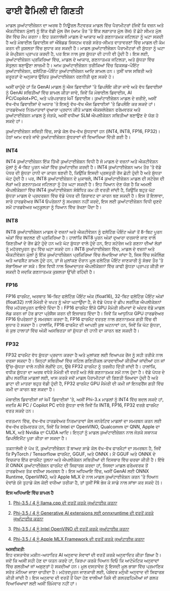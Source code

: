 # **ਫਾਈ ਫੈਮਿਲੀ ਦੀ ਗਿਣਤੀ**

ਮਾਡਲ ਕੁਆੰਟਾਈਜ਼ੇਸ਼ਨ ਦਾ ਅਰਥ ਹੈ ਨਿਊਰਲ ਨੈੱਟਵਰਕ ਮਾਡਲ ਵਿੱਚ ਪੈਰਾਮੀਟਰਾਂ (ਜਿਵੇਂ ਕਿ ਵਜ਼ਨ ਅਤੇ ਐਕਟੀਵੇਸ਼ਨ ਮੁੱਲਾਂ) ਨੂੰ ਇੱਕ ਵੱਡੀ ਮੁੱਲ ਰੇਂਜ (ਆਮ ਤੌਰ 'ਤੇ ਇੱਕ ਲਗਾਤਾਰ ਮੁੱਲ ਰੇਂਜ) ਤੋਂ ਛੋਟੇ ਸੀਮਤ ਮੁੱਲ ਰੇਂਜ ਵਿੱਚ ਮੈਪ ਕਰਨਾ। ਇਹ ਤਕਨਾਲੋਜੀ ਮਾਡਲ ਦੇ ਆਕਾਰ ਅਤੇ ਗਣਨਾਤਮਕ ਜਟਿਲਤਾ ਨੂੰ ਘਟਾ ਸਕਦੀ ਹੈ ਅਤੇ ਮੋਬਾਈਲ ਡਿਵਾਈਸ ਜਾਂ ਐਂਬੇਡਡ ਸਿਸਟਮ ਵਰਗੇ ਸਰੋਤ-ਸੀਮਤ ਵਾਤਾਵਰਣਾਂ ਵਿੱਚ ਮਾਡਲ ਦੀ ਕੰਮ ਕਰਨ ਦੀ ਕੁਸ਼ਲਤਾ ਵਿੱਚ ਸੁਧਾਰ ਕਰ ਸਕਦੀ ਹੈ। ਮਾਡਲ ਕੁਆੰਟਾਈਜ਼ੇਸ਼ਨ ਪੈਰਾਮੀਟਰਾਂ ਦੀ ਸ਼ੁੱਧਤਾ ਨੂੰ ਘਟਾ ਕੇ ਕੰਪ੍ਰੈਸ਼ਨ ਪ੍ਰਾਪਤ ਕਰਦੀ ਹੈ, ਪਰ ਇਸ ਨਾਲ ਕੁਝ ਸ਼ੁੱਧਤਾ ਦੀ ਹਾਨੀ ਵੀ ਹੁੰਦੀ ਹੈ। ਇਸ ਲਈ, ਕੁਆੰਟਾਈਜ਼ੇਸ਼ਨ ਪ੍ਰਕਿਰਿਆ ਵਿੱਚ, ਮਾਡਲ ਦੇ ਆਕਾਰ, ਗਣਨਾਤਮਕ ਜਟਿਲਤਾ, ਅਤੇ ਸ਼ੁੱਧਤਾ ਵਿੱਚ ਸੰਤੁਲਨ ਬਣਾਉਣਾ ਲਾਜ਼ਮੀ ਹੈ। ਆਮ ਕੁਆੰਟਾਈਜ਼ੇਸ਼ਨ ਤਰੀਕਿਆਂ ਵਿੱਚ ਫਿਕਸਡ-ਪੌਇੰਟ ਕੁਆੰਟਾਈਜ਼ੇਸ਼ਨ, ਫਲੋਟਿੰਗ-ਪੌਇੰਟ ਕੁਆੰਟਾਈਜ਼ੇਸ਼ਨ ਆਦਿ ਸ਼ਾਮਲ ਹਨ। ਤੁਸੀਂ ਖਾਸ ਸਥਿਤੀ ਅਤੇ ਜ਼ਰੂਰਤਾਂ ਦੇ ਅਨੁਸਾਰ ਉਚਿਤ ਕੁਆੰਟਾਈਜ਼ੇਸ਼ਨ ਰਣਨੀਤੀ ਚੁਣ ਸਕਦੇ ਹੋ।

ਅਸੀਂ ਚਾਹੁੰਦੇ ਹਾਂ ਕਿ GenAI ਮਾਡਲ ਨੂੰ ਐਜ ਡਿਵਾਈਸਾਂ 'ਤੇ ਡਿਪਲੌਇ ਕੀਤਾ ਜਾਵੇ ਅਤੇ ਵੱਧ ਡਿਵਾਈਸਾਂ ਨੂੰ GenAI ਸਥਿਤੀਆਂ ਵਿੱਚ ਸ਼ਾਮਲ ਕੀਤਾ ਜਾਵੇ, ਜਿਵੇਂ ਕਿ ਮੋਬਾਈਲ ਡਿਵਾਈਸ, AI PC/Copilot+PC, ਅਤੇ ਪਰੰਪਰਾਗਤ IoT ਡਿਵਾਈਸ। ਕੁਆੰਟਾਈਜ਼ੇਸ਼ਨ ਮਾਡਲ ਦੇ ਜ਼ਰੀਏ, ਅਸੀਂ ਵੱਖ-ਵੱਖ ਡਿਵਾਈਸਾਂ ਦੇ ਅਧਾਰ 'ਤੇ ਇਸਨੂੰ ਵੱਖ-ਵੱਖ ਐਜ ਡਿਵਾਈਸਾਂ 'ਤੇ ਡਿਪਲੌਇ ਕਰ ਸਕਦੇ ਹਾਂ। ਹਾਰਡਵੇਅਰ ਨਿਰਮਾਤਾਵਾਂ ਦੁਆਰਾ ਪ੍ਰਦਾਨ ਕੀਤੇ ਮਾਡਲ ਐਕਸਲੇਰੇਸ਼ਨ ਫਰੇਮਵਰਕ ਅਤੇ ਕੁਆੰਟਾਈਜ਼ੇਸ਼ਨ ਮਾਡਲ ਨੂੰ ਜੋੜਕੇ, ਅਸੀਂ ਵਧੀਆ SLM ਐਪਲੀਕੇਸ਼ਨ ਸਥਿਤੀਆਂ ਬਣਾਉਣ ਦੇ ਯੋਗ ਹੋ ਸਕਦੇ ਹਾਂ।

ਕੁਆੰਟਾਈਜ਼ੇਸ਼ਨ ਸਥਿਤੀ ਵਿੱਚ, ਸਾਡੇ ਕੋਲ ਵੱਖ-ਵੱਖ ਸ਼ੁੱਧਤਾਵਾਂ ਹਨ (INT4, INT8, FP16, FP32)। ਹੇਠਾਂ ਆਮ ਵਰਤੇ ਜਾਂਦੇ ਕੁਆੰਟਾਈਜ਼ੇਸ਼ਨ ਸ਼ੁੱਧਤਾਵਾਂ ਦੀ ਵਿਆਖਿਆ ਦਿੱਤੀ ਗਈ ਹੈ।

### **INT4**

INT4 ਕੁਆੰਟਾਈਜ਼ੇਸ਼ਨ ਇੱਕ ਤਿੱਖੀ ਕੁਆੰਟਾਈਜ਼ੇਸ਼ਨ ਵਿਧੀ ਹੈ ਜੋ ਮਾਡਲ ਦੇ ਵਜ਼ਨਾਂ ਅਤੇ ਐਕਟੀਵੇਸ਼ਨ ਮੁੱਲਾਂ ਨੂੰ 4-ਬਿਟ ਪੂਰਨ ਅੰਕਾਂ ਵਿੱਚ ਕੁਆੰਟਾਈਜ਼ ਕਰਦੀ ਹੈ। INT4 ਕੁਆੰਟਾਈਜ਼ੇਸ਼ਨ ਆਮ ਤੌਰ 'ਤੇ ਵੱਡੇ ਪੱਧਰ ਦੀ ਸ਼ੁੱਧਤਾ ਹਾਨੀ ਦਾ ਕਾਰਨ ਬਣਦੀ ਹੈ, ਕਿਉਂਕਿ ਇਸਦੀ ਪ੍ਰਸਤੁਤੀ ਰੇਂਜ ਛੋਟੀ ਹੁੰਦੀ ਹੈ ਅਤੇ ਸ਼ੁੱਧਤਾ ਘੱਟ ਹੁੰਦੀ ਹੈ। ਪਰ, INT8 ਕੁਆੰਟਾਈਜ਼ੇਸ਼ਨ ਦੇ ਮੁਕਾਬਲੇ, INT4 ਕੁਆੰਟਾਈਜ਼ੇਸ਼ਨ ਮਾਡਲ ਦੀ ਸਟੋਰੇਜ ਦੀ ਲੋੜਾਂ ਅਤੇ ਗਣਨਾਤਮਕ ਜਟਿਲਤਾ ਨੂੰ ਹੋਰ ਘਟਾ ਸਕਦੀ ਹੈ। ਇਹ ਧਿਆਨ ਦੇਣ ਯੋਗ ਹੈ ਕਿ ਅਮਲੀ ਐਪਲੀਕੇਸ਼ਨਾਂ ਵਿੱਚ INT4 ਕੁਆੰਟਾਈਜ਼ੇਸ਼ਨ ਸੰਬੰਧਿਤ ਕਮ ਹੀ ਵਰਤੀ ਜਾਂਦੀ ਹੈ, ਕਿਉਂਕਿ ਬਹੁਤ ਘੱਟ ਸ਼ੁੱਧਤਾ ਮਾਡਲ ਦੇ ਪ੍ਰਦਰਸ਼ਨ ਵਿੱਚ ਵੱਡੇ ਪੱਧਰ ਦੀ ਗਿਰਾਵਟ ਦਾ ਕਾਰਨ ਬਣ ਸਕਦੀ ਹੈ। ਇਸ ਤੋਂ ਇਲਾਵਾ, ਸਾਰੇ ਹਾਰਡਵੇਅਰ INT4 ਓਪਰੇਸ਼ਨਾਂ ਨੂੰ ਸਮਰਥਨ ਨਹੀਂ ਕਰਦੇ, ਇਸ ਲਈ ਕੁਆੰਟਾਈਜ਼ੇਸ਼ਨ ਵਿਧੀ ਚੁਣਦੇ ਸਮੇਂ ਹਾਰਡਵੇਅਰ ਅਨੁਕੂਲਤਾ ਨੂੰ ਧਿਆਨ ਵਿੱਚ ਰੱਖਣਾ ਪੈਂਦਾ ਹੈ।

### **INT8**

INT8 ਕੁਆੰਟਾਈਜ਼ੇਸ਼ਨ ਮਾਡਲ ਦੇ ਵਜ਼ਨਾਂ ਅਤੇ ਐਕਟੀਵੇਸ਼ਨ ਨੂੰ ਫਲੋਟਿੰਗ ਪੌਇੰਟ ਅੰਕਾਂ ਤੋਂ 8-ਬਿਟ ਪੂਰਨ ਅੰਕਾਂ ਵਿੱਚ ਬਦਲਣ ਦੀ ਪ੍ਰਕਿਰਿਆ ਹੈ। ਹਾਲਾਂਕਿ INT8 ਪੂਰਨ ਅੰਕਾਂ ਦੁਆਰਾ ਦਰਸਾਏ ਜਾਣ ਵਾਲੇ ਗਿਣਤੀਆਂ ਦੇ ਰੇਂਜ ਛੋਟੇ ਹੁੰਦੇ ਹਨ ਅਤੇ ਘੱਟ ਸ਼ੁੱਧਤਾ ਵਾਲੇ ਹੁੰਦੇ ਹਨ, ਇਹ ਸਟੋਰੇਜ ਅਤੇ ਗਣਨਾ ਦੀਆਂ ਲੋੜਾਂ ਨੂੰ ਮਹੱਤਵਪੂਰਨ ਰੂਪ ਵਿੱਚ ਘਟਾ ਸਕਦੇ ਹਨ। INT8 ਕੁਆੰਟਾਈਜ਼ੇਸ਼ਨ ਵਿੱਚ, ਮਾਡਲ ਦੇ ਵਜ਼ਨਾਂ ਅਤੇ ਐਕਟੀਵੇਸ਼ਨ ਮੁੱਲਾਂ ਨੂੰ ਇੱਕ ਕੁਆੰਟਾਈਜ਼ੇਸ਼ਨ ਪ੍ਰਕਿਰਿਆ ਵਿੱਚ ਲੰਘਾਇਆ ਜਾਂਦਾ ਹੈ, ਜਿਸ ਵਿੱਚ ਸਕੇਲਿੰਗ ਅਤੇ ਆਫਸੈਟ ਸ਼ਾਮਲ ਹੁੰਦੇ ਹਨ, ਤਾਂ ਜੋ ਮੁਲਾਂਕਣ ਦੌਰਾਨ ਮੂਲ ਫਲੋਟਿੰਗ ਪੌਇੰਟ ਜਾਣਕਾਰੀ ਨੂੰ ਸੰਭਵ ਤੌਰ 'ਤੇ ਸੰਭਾਲਿਆ ਜਾ ਸਕੇ। ਇਸ ਵਿਧੀ ਨਾਲ ਜ਼ਿਆਦਾਤਰ ਐਪਲੀਕੇਸ਼ਨਾਂ ਵਿੱਚ ਕਾਫੀ ਸ਼ੁੱਧਤਾ ਪ੍ਰਾਪਤ ਕੀਤੀ ਜਾ ਸਕਦੀ ਹੈ ਜਦਕਿ ਗਣਨਾਤਮਕ ਕੁਸ਼ਲਤਾ ਉੱਚੀ ਰਹਿੰਦੀ ਹੈ।

### **FP16**

FP16 ਫਾਰਮੈਟ, ਅਰਥਾਤ 16-ਬਿਟ ਫਲੋਟਿੰਗ ਪੌਇੰਟ ਅੰਕ (float16), 32-ਬਿਟ ਫਲੋਟਿੰਗ ਪੌਇੰਟ ਅੰਕਾਂ (float32) ਨਾਲੋਂ ਮੈਮੋਰੀ ਦੇ ਖਪਤ ਨੂੰ ਅੱਧਾ ਘਟਾਉਂਦਾ ਹੈ, ਜੋ ਵੱਡੇ ਪੱਧਰ ਦੇ ਡੀਪ ਲਰਨਿੰਗ ਐਪਲੀਕੇਸ਼ਨਾਂ ਵਿੱਚ ਮਹੱਤਵਪੂਰਨ ਫਾਇਦੇ ਦਿੰਦਾ ਹੈ। FP16 ਫਾਰਮੈਟ ਇੱਕੋ GPU ਮੈਮੋਰੀ ਸੀਮਾਵਾਂ ਦੇ ਅੰਦਰ ਵੱਡੇ ਮਾਡਲ ਲੋਡ ਕਰਨ ਜਾਂ ਹੋਰ ਡਾਟਾ ਪ੍ਰੋਸੈਸ ਕਰਨ ਦੀ ਇਜਾਜ਼ਤ ਦਿੰਦਾ ਹੈ। ਜਿਵੇਂ ਕਿ ਆਧੁਨਿਕ GPU ਹਾਰਡਵੇਅਰ FP16 ਓਪਰੇਸ਼ਨਾਂ ਨੂੰ ਸਮਰਥਨ ਕਰਦਾ ਹੈ, FP16 ਫਾਰਮੈਟ ਵਰਤਣ ਨਾਲ ਗਣਨਾਤਮਕ ਗਤੀ ਵਿੱਚ ਵੀ ਸੁਧਾਰ ਹੋ ਸਕਦਾ ਹੈ। ਹਾਲਾਂਕਿ, FP16 ਫਾਰਮੈਟ ਦੀ ਆਪਣੀ ਕੁਝ ਘਟਨਾਵਾਂ ਹਨ, ਜਿਵੇਂ ਕਿ ਘੱਟ ਸ਼ੁੱਧਤਾ, ਜੋ ਕੁਝ ਹਾਲਾਤਾਂ ਵਿੱਚ ਅੰਕੀ ਅਸਥਿਰਤਾ ਜਾਂ ਸ਼ੁੱਧਤਾ ਦੀ ਹਾਨੀ ਦਾ ਕਾਰਨ ਬਣ ਸਕਦੀ ਹੈ।

### **FP32**

FP32 ਫਾਰਮੈਟ ਵੱਧ ਸ਼ੁੱਧਤਾ ਪ੍ਰਦਾਨ ਕਰਦਾ ਹੈ ਅਤੇ ਮੁਲਾਂਕਣ ਲਈ ਵਿਆਪਕ ਰੇਂਜ ਨੂੰ ਸਹੀ ਤਰੀਕੇ ਨਾਲ ਦਰਸਾ ਸਕਦਾ ਹੈ। ਜਿਨ੍ਹਾਂ ਸਥਿਤੀਆਂ ਵਿੱਚ ਜਟਿਲ ਗਣਿਤੀਕਲ ਕਾਰਵਾਈਆਂ ਕੀਤੀਆਂ ਜਾਂਦੀਆਂ ਹਨ ਜਾਂ ਉੱਚ-ਸ਼ੁੱਧਤਾ ਵਾਲੇ ਨਤੀਜੇ ਲੋੜੀਂਦੇ ਹਨ, ਉਥੇ FP32 ਫਾਰਮੈਟ ਨੂੰ ਤਰਜੀਹ ਦਿੱਤੀ ਜਾਂਦੀ ਹੈ। ਹਾਲਾਂਕਿ, ਵਧੀਕ ਸ਼ੁੱਧਤਾ ਦਾ ਅਰਥ ਵਧੇਰੇ ਮੈਮੋਰੀ ਦੀ ਵਰਤੋਂ ਅਤੇ ਲੰਬੇ ਗਣਨਾਤਮਕ ਸਮੇਂ ਨਾਲ ਹੁੰਦਾ ਹੈ। ਵੱਡੇ ਪੱਧਰ ਦੇ ਡੀਪ ਲਰਨਿੰਗ ਮਾਡਲਾਂ ਲਈ, ਖਾਸ ਕਰਕੇ ਜਦੋਂ ਮਾਡਲ ਪੈਰਾਮੀਟਰਾਂ ਦੀ ਗਿਣਤੀ ਜ਼ਿਆਦਾ ਹੁੰਦੀ ਹੈ ਅਤੇ ਡਾਟਾ ਦੀ ਮਾਤਰਾ ਬਹੁਤ ਵੱਡੀ ਹੁੰਦੀ ਹੈ, FP32 ਫਾਰਮੈਟ GPU ਮੈਮੋਰੀ ਦੀ ਕਮੀ ਜਾਂ ਇਨਫਰੈਂਸ ਗਤੀ ਵਿੱਚ ਕਮੀ ਦਾ ਕਾਰਨ ਬਣ ਸਕਦਾ ਹੈ।

ਮੋਬਾਈਲ ਡਿਵਾਈਸਾਂ ਜਾਂ IoT ਡਿਵਾਈਸਾਂ 'ਤੇ, ਅਸੀਂ Phi-3.x ਮਾਡਲਾਂ ਨੂੰ INT4 ਵਿੱਚ ਬਦਲ ਸਕਦੇ ਹਾਂ, ਜਦਕਿ AI PC / Copilot PC ਵਧੇਰੇ ਸ਼ੁੱਧਤਾ ਵਾਲੇ ਜਿਵੇਂ ਕਿ INT8, FP16, FP32 ਵਰਗੇ ਫਾਰਮੈਟ ਵਰਤ ਸਕਦੇ ਹਨ।

ਵਰਤਮਾਨ ਵਿੱਚ, ਵੱਖ-ਵੱਖ ਹਾਰਡਵੇਅਰ ਨਿਰਮਾਤਾਵਾਂ ਕੋਲ ਜਨਰੇਟਿਵ ਮਾਡਲਾਂ ਦਾ ਸਮਰਥਨ ਕਰਨ ਲਈ ਵੱਖ-ਵੱਖ ਫਰੇਮਵਰਕ ਹਨ, ਜਿਵੇਂ ਕਿ Intel ਦਾ OpenVINO, Qualcomm ਦਾ QNN, Apple ਦਾ MLX, ਅਤੇ Nvidia ਦਾ CUDA ਆਦਿ। ਇਨ੍ਹਾਂ ਨੂੰ ਮਾਡਲ ਕੁਆੰਟਾਈਜ਼ੇਸ਼ਨ ਨਾਲ ਜੋੜਕੇ ਸਥਾਨਕ ਡਿਪਲੌਇਮੈਂਟ ਪੂਰਾ ਕੀਤਾ ਜਾ ਸਕਦਾ ਹੈ।

ਤਕਨਾਲੋਜੀ ਦੇ ਪੱਖ ਤੋਂ, ਕੁਆੰਟਾਈਜ਼ੇਸ਼ਨ ਤੋਂ ਬਾਅਦ ਸਾਡੇ ਕੋਲ ਵੱਖ-ਵੱਖ ਫਾਰਮੈਟਾਂ ਦਾ ਸਮਰਥਨ ਹੈ, ਜਿਵੇਂ ਕਿ PyTorch / Tensorflow ਫਾਰਮੈਟ, GGUF, ਅਤੇ ONNX। ਮੈਂ GGUF ਅਤੇ ONNX ਦੇ ਵਿਚਕਾਰ ਇੱਕ ਫਾਰਮੈਟ ਤੁਲਨਾ ਅਤੇ ਐਪਲੀਕੇਸ਼ਨ ਸਥਿਤੀਆਂ ਦੀ ਵਿਸਥਾਰ ਵਿੱਚ ਚਰਚਾ ਕੀਤੀ ਹੈ। ਇੱਥੇ ਮੈਂ ONNX ਕੁਆੰਟਾਈਜ਼ੇਸ਼ਨ ਫਾਰਮੈਟ ਦੀ ਸਿਫਾਰਸ਼ ਕਰਦਾ ਹਾਂ, ਜਿਸਦਾ ਮਾਡਲ ਫਰੇਮਵਰਕ ਤੋਂ ਹਾਰਡਵੇਅਰ ਤੱਕ ਵਧੀਆ ਸਮਰਥਨ ਹੈ। ਇਸ ਅਧਿਆਇ ਵਿੱਚ, ਅਸੀਂ GenAI ਲਈ ONNX Runtime, OpenVINO, ਅਤੇ Apple MLX ਦੇ ਨਾਲ ਮਾਡਲ ਕੁਆੰਟਾਈਜ਼ੇਸ਼ਨ ਕਰਨ 'ਤੇ ਧਿਆਨ ਦੇਵਾਂਗੇ (ਜੇ ਤੁਹਾਡੇ ਕੋਲ ਕੋਈ ਵਧੀਆ ਤਰੀਕਾ ਹੈ, ਤਾਂ ਤੁਸੀਂ PR ਭੇਜ ਕੇ ਸਾਡੇ ਨਾਲ ਸਾਂਝਾ ਕਰ ਸਕਦੇ ਹੋ)।

**ਇਸ ਅਧਿਆਇ ਵਿੱਚ ਸ਼ਾਮਲ ਹੈ**

1. [Phi-3.5 / 4 ਨੂੰ llama.cpp ਦੀ ਵਰਤੋਂ ਕਰਕੇ ਕੁਆੰਟਾਈਜ਼ ਕਰਨਾ](./UsingLlamacppQuantifyingPhi.md)

2. [Phi-3.5 / 4 ਨੂੰ Generative AI extensions ਲਈ onnxruntime ਦੀ ਵਰਤੋਂ ਕਰਕੇ ਕੁਆੰਟਾਈਜ਼ ਕਰਨਾ](./UsingORTGenAIQuantifyingPhi.md)

3. [Phi-3.5 / 4 ਨੂੰ Intel OpenVINO ਦੀ ਵਰਤੋਂ ਕਰਕੇ ਕੁਆੰਟਾਈਜ਼ ਕਰਨਾ](./UsingIntelOpenVINOQuantifyingPhi.md)

4. [Phi-3.5 / 4 ਨੂੰ Apple MLX Framework ਦੀ ਵਰਤੋਂ ਕਰਕੇ ਕੁਆੰਟਾਈਜ਼ ਕਰਨਾ](./UsingAppleMLXQuantifyingPhi.md)

**ਅਸਵੀਕਤੀ**:  
ਇਹ ਦਸਤਾਵੇਜ਼ ਮਸ਼ੀਨ-ਅਧਾਰਿਤ AI ਅਨੁਵਾਦ ਸੇਵਾਵਾਂ ਦੀ ਵਰਤੋਂ ਕਰਕੇ ਅਨੁਵਾਦਿਤ ਕੀਤਾ ਗਿਆ ਹੈ। ਜਦੋਂ ਕਿ ਅਸੀਂ ਸਹੀ ਹੋਣ ਦਾ ਯਤਨ ਕਰਦੇ ਹਾਂ, ਕਿਰਪਾ ਕਰਕੇ ਧਿਆਨ ਦਿਓ ਕਿ ਆਟੋਮੇਟਿਕ ਅਨੁਵਾਦਾਂ ਵਿੱਚ ਗਲਤੀਆਂ ਜਾਂ ਅਸੁਣਤਾਂ ਹੋ ਸਕਦੀਆਂ ਹਨ। ਮੂਲ ਦਸਤਾਵੇਜ਼ ਨੂੰ ਇਸਦੀ ਮੂਲ ਭਾਸ਼ਾ ਵਿੱਚ ਪ੍ਰਮਾਣਿਕ ਸਰੋਤ ਮੰਨਿਆ ਜਾਣਾ ਚਾਹੀਦਾ ਹੈ। ਮਹੱਤਵਪੂਰਨ ਜਾਣਕਾਰੀ ਲਈ, ਪੇਸ਼ੇਵਰ ਮਨੁੱਖੀ ਅਨੁਵਾਦ ਦੀ ਸਿਫਾਰਸ਼ ਕੀਤੀ ਜਾਂਦੀ ਹੈ। ਇਸ ਅਨੁਵਾਦ ਦੀ ਵਰਤੋਂ ਤੋਂ ਪੈਦਾ ਹੋਣ ਵਾਲੀਆਂ ਕਿਸੇ ਵੀ ਗਲਤਫਹਿਮੀਆਂ ਜਾਂ ਗਲਤ ਵਿਆਖਿਆਵਾਂ ਲਈ ਅਸੀਂ ਜ਼ਿੰਮੇਵਾਰ ਨਹੀਂ ਹਾਂ।